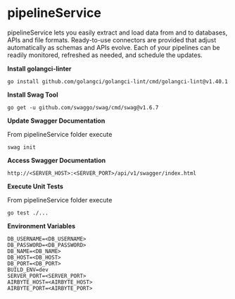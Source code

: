 # pipelineService

pipelineService lets you easily extract and load data from and to databases, APIs and file formats. Ready-to-use connectors are provided that adjust automatically as schemas and APIs evolve. Each of your pipelines can be readily monitored, refreshed as needed, and schedule the updates.



**Install golangci-linter**

`go install github.com/golangci/golangci-lint/cmd/golangci-lint@v1.40.1`

**Install Swag Tool**

`go get -u github.com/swaggo/swag/cmd/swag@v1.6.7`

**Update Swagger Documentation**

From pipelineService folder execute

`swag init`

**Access Swagger Documentation**

`http://<SERVER_HOST>:<SERVER_PORT>/api/v1/swagger/index.html`

**Execute Unit Tests**

From pipelineService folder execute

`go test ./...`

**Environment Variables**
```
DB_USERNAME=<DB_USERNAME>
DB_PASSWORD=<DB_PASSWORD>
DB_NAME=<DB_NAME>
DB_HOST=<DB_HOST>
DB_PORT=<DB_PORT>
BUILD_ENV=dev
SERVER_PORT=<SERVER_PORT>
AIRBYTE_HOST=<AIRBYTE_HOST>
AIRBYTE_PORT=<AIRBYTE_PORT>
```